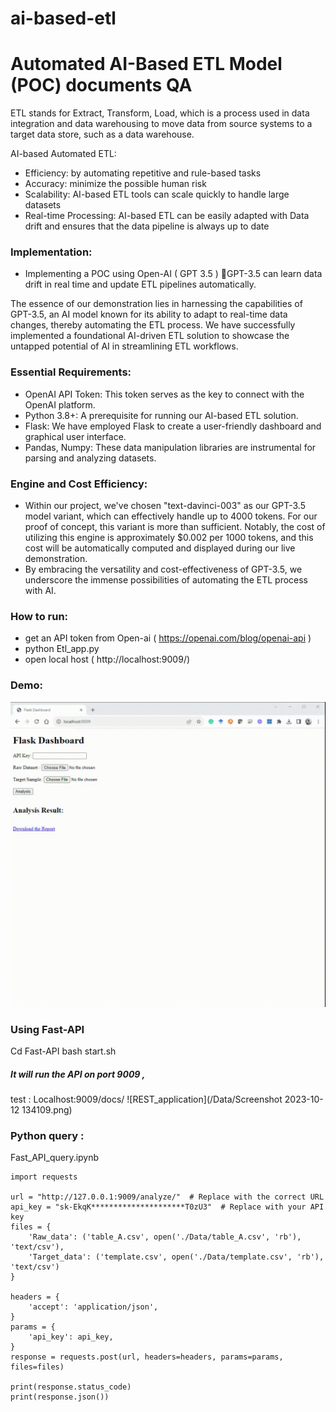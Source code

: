 # ai-based-etl

# Automated AI-Based ETL Model (POC) documents QA

ETL stands for Extract, Transform, Load, which is a process used in data integration and data warehousing to move data from source systems to a target data store, such as a data warehouse.

AI-based Automated ETL:
- Efficiency: by automating repetitive and rule-based tasks 
- Accuracy: minimize the possible human risk 
- Scalability: AI-based ETL tools can scale quickly to handle large datasets
- Real-time Processing: AI-based ETL can be easily adapted with Data drift and ensures that the data pipeline is always up to date


### Implementation:  
- Implementing a POC using Open-AI ( GPT 3.5 ) GPT-3.5 can learn data drift in real time and update ETL pipelines automatically.

The essence of our demonstration lies in harnessing the capabilities of GPT-3.5, an AI model known for its ability to adapt to real-time data changes, thereby automating the ETL process. We have successfully implemented a foundational AI-driven ETL solution to showcase the untapped potential of AI in streamlining ETL workflows.

### Essential Requirements:
- OpenAI API Token: This token serves as the key to connect with the OpenAI platform.
- Python 3.8+: A prerequisite for running our AI-based ETL solution.
- Flask: We have employed Flask to create a user-friendly dashboard and graphical user interface.
- Pandas, Numpy: These data manipulation libraries are instrumental for parsing and analyzing datasets.
### Engine and Cost Efficiency:
- Within our project, we've chosen "text-davinci-003" as our GPT-3.5 model variant, which can effectively handle up to 4000 tokens. For our proof of concept, this variant is more than sufficient. Notably, the cost of utilizing this engine is approximately $0.002 per 1000 tokens, and this cost will be automatically computed and displayed during our live demonstration.
- By embracing the versatility and cost-effectiveness of GPT-3.5, we underscore the immense possibilities of automating the ETL process with AI.

### How to run:
- get an API token from Open-ai ( https://openai.com/blog/openai-api )
- python Etl_app.py
- open local host ( http://localhost:9009/)

### Demo: 
![REST_application](/Data/Babak_EA_2023_10_11.gif)




### Using Fast-API 
Cd Fast-API
bash start.sh
##### It will run the API on port 9009 , 
test : 
Localhost:9009/docs/
![REST_application](/Data/Screenshot 2023-10-12 134109.png)


### Python query :
Fast_API_query.ipynb

```
import requests

url = "http://127.0.0.1:9009/analyze/"  # Replace with the correct URL
api_key = "sk-EkqK*********************T0zU3"  # Replace with your API key
files = {
    'Raw_data': ('table_A.csv', open('./Data/table_A.csv', 'rb'), 'text/csv'),
    'Target_data': ('template.csv', open('./Data/template.csv', 'rb'), 'text/csv')
}

headers = {
    'accept': 'application/json',
}
params = {
    'api_key': api_key,
}
response = requests.post(url, headers=headers, params=params, files=files)

print(response.status_code)
print(response.json())
```
















